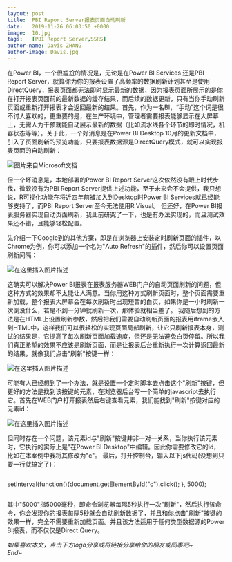 ```yaml
---
layout: post
title:  PBI Report Server报表页面自动刷新
date:   2019-11-26 06:03:50 +0000
image:  10.jpg
tags:   [PBI Report Server,SSRS]
author-name: Davis ZHANG
author-image: Davis.jpg
---
```


在Power BI，一个很尴尬的情况是，无论是在Power BI Services 还是PBI Report Server，就算你为你的报表设置了高频率的数据刷新计划甚至是使用DirectQuery，报表页面都无法即时显示最新的数据，因为报表页面所展示的是你在打开报表页面前的最新数据的缓存结果，而后续的数据更新，只有当你手动刷新页面或重新打开报表才会返回最新的结果。首先，作为一名BI，“手动”这个词是很不讨人喜欢的，更重要的是，在生产环境中，管理者需要报表能够显示在大屏幕上，无需人为干预就能自动展示最新的数据（比如流水线各个环节的即时情况，机器状态等等）。关于此，一个好消息是在Power BI Desktop 10月的更新文档中，引入了页面刷新的预览功能，只要报表数据源是DirectQuery模式，就可以实现报表页面的自动刷新：

![图片来自Microsoft文档](https://img-blog.csdnimg.cn/20191201185229241.png?x-oss-process=image/watermark,type_ZmFuZ3poZW5naGVpdGk,shadow_10,text_d3d3LmQtYmkudGVjaA==,size_16,color_FFFFFF,t_70)

但一个坏消息是，本地部署的Power BI Report Server这次依然没有跟上时代步伐，微软没有为PBI Report Server提供上述功能，至于未来会不会提供，我只想说，R可视化功能在将近四年前被加入到Desktop时Power BI Services就已经能够支持了，而PBI Report Server至今无法使用R Visual。
但还好，在Power BI报表服务器实现自动页面刷新，我此前研究了一下，也是有办法实现的，而且测试效果还不错，且能够轻松配置。

先介绍一下Google到的其他方案，即是在浏览器上安装定时刷新页面的插件，以Chrome为例，你可以添加一个名为"Auto Refresh"的插件，然后你可以设置页面刷新间隔：

![在这里插入图片描述](https://img-blog.csdnimg.cn/20191201185301404.png?x-oss-process=image/watermark,type_ZmFuZ3poZW5naGVpdGk,shadow_10,text_d3d3LmQtYmkudGVjaA==,size_16,color_FFFFFF,t_70)

这确实可以解决Power BI报表在报表服务器WEB门户的自动页面刷新的问题，但这种方式的效果却不太能让人满意。当你用这种方式刷新页面时，整个页面需要重新加载，整个报表大屏幕会在每次刷新时出现短暂的白页，如果你是一小时刷新一次倒没什么，若是不到一分钟就刷新一次，那体验就相当差了。
我随后想到的方法是在HTML上设置刷新参数，然后把我们需要自动刷新页面的报表用iframe嵌入到HTML中，这样我们可以很轻松的实现页面局部刷新，让它只刷新报表本身，测试的结果是，它提高了每次刷新页面加载速度，但还是无法避免白页停留。所以我们真正希望的效果不应该是刷新页面，而是让报表后台重新执行一次计算返回最新的结果，就像我们点击"刷新"按键一样：

![在这里插入图片描述](https://img-blog.csdnimg.cn/2019120118530641.png?x-oss-process=image/watermark,type_ZmFuZ3poZW5naGVpdGk,shadow_10,text_d3d3LmQtYmkudGVjaA==,size_16,color_FFFFFF,t_70)

可能有人已经想到了一个办法，就是设置一个定时脚本去点击这个"刷新"按键，但更好的方法是找到该按键的元素，在浏览器后台写一个简单的javascript去执行它。首先在WEB门户打开报表然后右键查看元素，我们能找到"刷新"按键对应的元素id：

![在这里插入图片描述](https://img-blog.csdnimg.cn/20191201185317355.png?x-oss-process=image/watermark,type_ZmFuZ3poZW5naGVpdGk,shadow_10,text_d3d3LmQtYmkudGVjaA==,size_16,color_FFFFFF,t_70)

但同时存在一个问题，该元素id与"刷新"按键并非一对一关系，当你执行该元素时，它执行的实际上是"在Power BI Desktop"中编辑。因此你需要修改它的id，比如在本案例中我将其修改为"c"。
最后，打开控制台，输入以下js代码(没想到只要一行就搞定了)：

>```Javascript
setInterval(function(){document.getElementById("c").click(); }, 5000);
>```

其中"5000"指5000毫秒，即命令浏览器每隔5秒执行一次"刷新"，然后执行该命令，你会发现你的报表每隔5秒就会自动刷新数据了，并且和你点击"刷新"按键的效果一样，完全不需要重新加载页面。并且该方法适用于任何类型数据源的Power BI报表，而不仅仅是Direct Query。

*如果喜欢本文，点击下方logo分享或将链接分享给你的朋友或同事吧~*  
*End~*